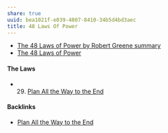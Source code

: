 ```yaml
---
share: true
uuid: bea1021f-e039-4807-8410-34b5d4bd3aec
title: 48 Laws Of Power
---
```

* [The 48 Laws of Power by Robert Greene summary](https://www.oberlo.ca/blog/48-laws-of-power-robert-greene-summary) 
* [The 48 Laws of Power](/8532218e-bd74-461a-960e-09efd6e9e281)

#### The Laws

* 29. [Plan All the Way to the End](/ebe3cd81-45ee-45d4-a655-daac5cd14a2b)



#### Backlinks

* [Plan All the Way to the End](/ebe3cd81-45ee-45d4-a655-daac5cd14a2b)